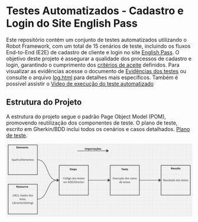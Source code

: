# Testes Automatizados - Cadastro e Login do Site English Pass

Este repositório contém um conjunto de testes automatizados utilizando o Robot Framework, com um total de 15 cenários de teste, incluindo os fluxos End-to-End (E2E) de cadastro de cliente e login no site [English Pass](https://qastage.buildbox.one/18/cadastro/). O objetivo deste projeto é assegurar a qualidade dos processos de cadastro e login, garantindo o cumprimento dos <a href="Critérios de aceite.yaml">critérios de aceite</a>  definidos. Para visualizar as evidências acesse o documento de [Evidências dos testes](https://1drv.ms/w/c/728b311c8fe7522c/EYF9CiRGE05KvR7Vv67MQI0BOdTLj2v6PkfrKtXDAWHVyA) ou consulte o arquivo [log.html](https://github.com/oThSilva/Automacao-English-Pass/blob/feature/automacao-e2e/Results/log.html) para detalhes mais específicos. Também é possível assistir o <a href="Execução dos teste.mp4">Video de execução do teste automatizado</a>

## Estrutura do Projeto

A estrutura do projeto segue o padrão Page Object Model (POM), promovendo reutilização dos componentes de teste. O plano de teste, escrito em Gherkin/BDD inclui todos os cenários e casos detalhados. [Plano de teste](https://1drv.ms/x/c/728b311c8fe7522c/EZ3hlOIga_ROszVdQXb30aEBNPlX8-Gaa7MvDcjgq4QX1Q?e=R9sIl0).

<img src="Arquitetura projeto automação.png" alt="Arquitetura do projeto" width="800">





